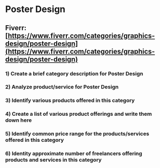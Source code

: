# Poster Design
## Fiverr: [https://www.fiverr.com/categories/graphics-design/poster-design](https://www.fiverr.com/categories/graphics-design/poster-design)
### 1) Create a brief category description for Poster Design
### 2) Analyze product/service for Poster Design
### 3) Identify various products offered in this category
### 4) Create a list of various product offerings and write them down here
### 5) Identify common price range for the products/services offered in this category
### 6) Identity approximate number of freelancers offering products and services in this category
